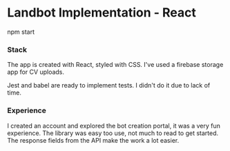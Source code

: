 # Landbot Implementation - React
npm start

### Stack
The app is created with React, styled with CSS. 
I've used a firebase storage app for CV uploads.

Jest and babel are ready to implement tests. I didn't do it due to lack of time.

### Experience
I created an account and explored the bot creation portal, it was a very fun experience.
The library was easy too use, not much to read to get started. The response fields from the API make the work a lot easier.

